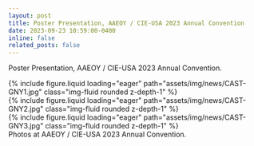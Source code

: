 ```yaml
---
layout: post
title: Poster Presentation, AAEOY / CIE-USA 2023 Annual Convention
date: 2023-09-23 10:59:00-0400
inline: false
related_posts: false
---
```


Poster Presentation, AAEOY / CIE-USA 2023 Annual Convention.

<div class="row mt-3">
    <div class="col-sm mt-3 mt-md-0">
        {% include figure.liquid loading="eager" path="assets/img/news/CAST-GNY1.jpg" class="img-fluid rounded z-depth-1" %}
    </div>
    <div class="col-sm mt-3 mt-md-0">
        {% include figure.liquid loading="eager" path="assets/img/news/CAST-GNY2.jpg" class="img-fluid rounded z-depth-1" %}
    </div>
    <div class="col-sm mt-3 mt-md-0">
        {% include figure.liquid loading="eager" path="assets/img/news/CAST-GNY3.jpg" class="img-fluid rounded z-depth-1" %}
    </div>
</div>
<div class="caption">
    Photos at AAEOY / CIE-USA 2023 Annual Convention.
</div>
